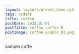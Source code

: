 ```yaml
---
layout: layouts/orders_base.njk
tags: orders
title: coffee
postDate: 2023.01.01
postTitle: coffee coffee 9
postImage: coffee-sample_03.png
---
```


sample coffe
